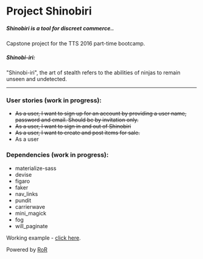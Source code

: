# Project Shinobiri
##### Shinobiri is a tool for discreet commerce..
Capstone project for the TTS 2016 part-time bootcamp.

##### Shinobi-iri:
"Shinobi-iri", the art of stealth refers to the abilities of ninjas to remain unseen and undetected.

------

### User stories (work in progress):
* ~~As a user, I want to sign up for an account by providing a user name, password and email. Should be by invitation only.~~
* ~~As a user, I want to sign in and out of Shinobiri~~  
* ~~As a user, I want to create and post items for sale.~~
* As a user 

### Dependencies (work in progress):
* materialize-sass
* devise
* figaro
* faker
* nav_links
* pundit
* carrierwave
* mini_magick
* fog
* will_paginate

Working example - [click here](shinobiri.herokuapp.com).

Powered by [RoR](http://rubyonrails.org/)





